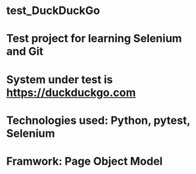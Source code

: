 # test_DuckDuckGo
# Test project for learning Selenium and Git
# System under test is https://duckduckgo.com
#
# Technologies used: Python, pytest, Selenium
# Framwork: Page Object Model
